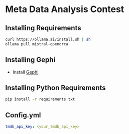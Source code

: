 # Meta Data Analysis Contest

## Installing Requirements

```bash
curl https://ollama.ai/install.sh | sh
ollama pull mistral-openorca
```

## Installing Gephi

- Install [Gephi](https://gephi.org/users/install/)

## Installing Python Requirements

```bash
pip install -r requirements.txt
```

## Config.yml

```yaml
tmdb_api_key: <your_tmdb_api_key>
```
